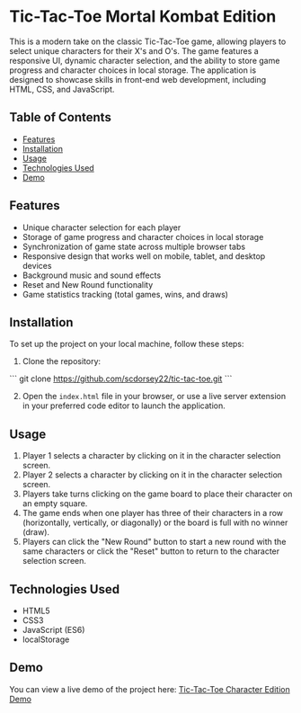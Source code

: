 # Tic-Tac-Toe Mortal Kombat Edition

This is a modern take on the classic Tic-Tac-Toe game, allowing players to select unique characters for their X's and O's. The game features a responsive UI, dynamic character selection, and the ability to store game progress and character choices in local storage. The application is designed to showcase skills in front-end web development, including HTML, CSS, and JavaScript.

## Table of Contents

- [Features](#features)
- [Installation](#installation)
- [Usage](#usage)
- [Technologies Used](#technologies-used)
- [Demo](#demo)


## Features

- Unique character selection for each player
- Storage of game progress and character choices in local storage
- Synchronization of game state across multiple browser tabs
- Responsive design that works well on mobile, tablet, and desktop devices
- Background music and sound effects
- Reset and New Round functionality
- Game statistics tracking (total games, wins, and draws)

## Installation

To set up the project on your local machine, follow these steps:

1. Clone the repository:

\```
git clone https://github.com/scdorsey22/tic-tac-toe.git
\```

2. Open the `index.html` file in your browser, or use a live server extension in your preferred code editor to launch the application.

## Usage

1. Player 1 selects a character by clicking on it in the character selection screen.
2. Player 2 selects a character by clicking on it in the character selection screen.
3. Players take turns clicking on the game board to place their character on an empty square.
4. The game ends when one player has three of their characters in a row (horizontally, vertically, or diagonally) or the board is full with no winner (draw).
5. Players can click the "New Round" button to start a new round with the same characters or click the "Reset" button to return to the character selection screen.

## Technologies Used

- HTML5
- CSS3
- JavaScript (ES6)
- localStorage

## Demo

You can view a live demo of the project here: [Tic-Tac-Toe Character Edition Demo](https://yourusername.github.io/tic-tac-toe-character-edition/)


